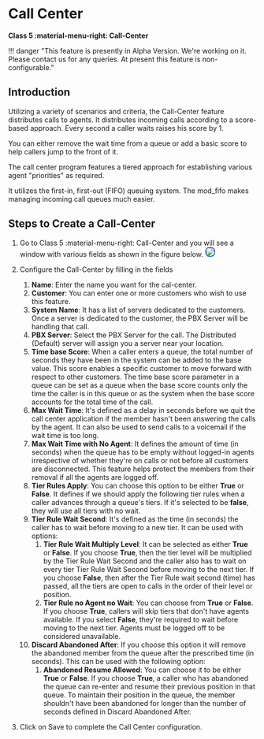 # Call Center

**Class 5 :material-menu-right: Call-Center**

!!! danger "This feature is presently in Alpha Version. We're working on it. Please contact us for any queries. At present this feature is non-configurable."

## Introduction

Utilizing a variety of scenarios and criteria, the Call-Center feature distributes calls to agents. It distributes incoming calls according to a score-based approach. Every second a caller waits raises his score by 1.

You can either remove the wait time from a queue or add a basic score to help callers jump to the front of it.

The call center program features a tiered approach for establishing various agent "priorities" as required.

It utilizes the first-in, first-out (FIFO) queuing system. The mod_fifo makes managing incoming call queues much easier.

## Steps to Create a Call-Center

1. Go to Class 5 :material-menu-right: Call-Center and you will see a window with various fields as shown in the figure below. <img src= "/class5/img/callcenter.jpg" style="border: 2px solid #4472C4; border-radius: 8px;">

2. Configure the Call-Center by filling in the fields
      1. **Name**: Enter the name you want for the cal-center.
      2. **Customer**: You can enter one or more customers who wish to use this feature.
      3. **System Name**: It has a list of servers dedicated to the customers. Once a server is dedicated to the customer, the PBX Server will be handling that call.
      4. **PBX Server**: Select the PBX Server for the call. The Distributed (Default) server will assign you a server near your location.
      5. **Time base Score**: When a caller enters a queue, the total number of seconds they have been in the system can be added to the base value. This score enables a specific customer to move forward with respect to other customers. The time base score parameter in a queue can be set as a queue when the base score counts only the time the caller is in this queue or as the system when the base score accounts for the total time of the call.
      6. **Max Wait Time**: It's defined as a delay in seconds before we quit the call center application if the member hasn't been answering the calls by the agent. It can also be used to send calls to a voicemail if the wait time is too long.
      7. **Max Wait Time with No Agent**: It defines the amount of time (in seconds) when the queue has to be empty without logged-in agents irrespective of whether they're on calls or not before all customers are disconnected. This feature helps protect the members from their removal if all the agents are logged off.
      8. **Tier Rules Apply**: You can choose this option to be either **True** or **False**. It defines if we should apply the following tier rules when a caller advances through a queue's tiers. If it's selected to be **false**, they will use all tiers with no wait.
      9. **Tier Rule Wait Second**: It's defined as the time (in seconds) the caller has to wait before moving to a new tier. It can be used with options:
         1. **Tier Rule Wait Multiply Level**: It can be selected as either **True** or **False**. If you choose **True**, then the tier level will be multiplied by the Tier Rule Wait Second and the caller also has to wait on every tier Tier Rule Wait Second before moving to the next tier. If you choose **False**, then after the Tier Rule wait second (time) has passed, all the tiers are open to calls in the order of their level or position.
         2. **Tier Rule no Agent no Wait**: You can choose from **True** or **False**. If you choose **True**, callers will skip tiers that don't have agents available. If you select **False**, they're required to wait before moving to the next tier. Agents must be logged off to be considered unavailable.
      10. **Discard Abandoned After**: If you choose this option it will remove the abandoned member from the queue after the prescribed time (in seconds). This can be used with the following option:
          1. **Abandoned Resume Allowed**: You can choose it to be either **True** or **False**. If you choose **True**, a caller who has abandoned the queue can re-enter and resume their previous position in that queue. To maintain their position in the queue, the member shouldn't have been abandoned for longer than the number of seconds defined in Discard Abandoned After.

3. Click on Save to complete the Call Center configuration.
